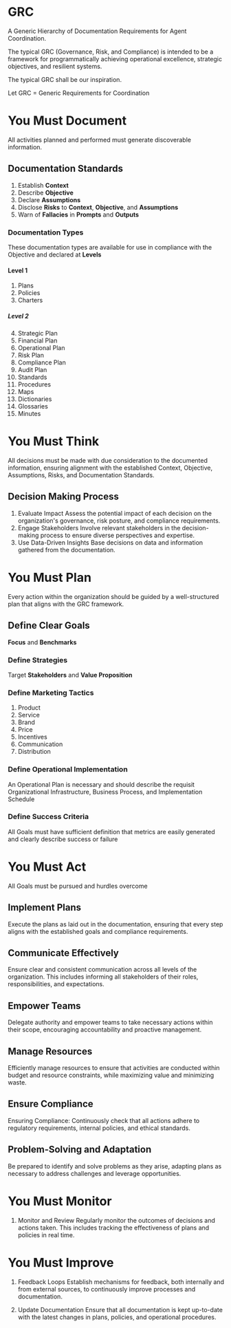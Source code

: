 # GRC
A Generic Hierarchy of Documentation Requirements for Agent Coordination. 

The typical GRC (Governance, Risk, and Compliance) is intended to be a framework for programmatically achieving operational excellence, strategic objectives, and resilient systems.

The typical GRC shall be our inspiration. 

Let GRC = Generic Requirements for Coordination


# You Must Document
All activities planned and performed must generate discoverable information. 

## Documentation Standards
1. Establish **Context**
2. Describe **Objective**
3. Declare **Assumptions**
4. Disclose **Risks** to **Context**, **Objective**, and **Assumptions**
5. Warn of **Fallacies** in **Prompts** and **Outputs**

### Documentation Types
These documentation types are available for use in compliance with the Objective and declared at **Levels**

#### Level 1
1. Plans
2. Policies
3. Charters

##### Level 2

4. Strategic Plan
5. Financial Plan
6. Operational Plan
7. Risk Plan
8. Compliance Plan
9. Audit Plan
10. Standards
11. Procedures
12. Maps
13. Dictionaries
14. Glossaries
15. Minutes

# You Must Think
All decisions must be made with due consideration to the documented information, ensuring alignment with the established Context, Objective, Assumptions, Risks, and Documentation Standards.

## Decision Making Process
1. Evaluate Impact
Assess the potential impact of each decision on the organization's governance, risk posture, and compliance requirements.
2. Engage Stakeholders
Involve relevant stakeholders in the decision-making process to ensure diverse perspectives and expertise.
3. Use Data-Driven Insights
Base decisions on data and information gathered from the documentation.



# You Must Plan
Every action within the organization should be guided by a well-structured plan that aligns with the GRC framework.

## Define Clear Goals
**Focus** and **Benchmarks**

### Define Strategies
Target **Stakeholders** and **Value Proposition**

### Define Marketing Tactics
1. Product
2. Service
3. Brand
4. Price
5. Incentives
6. Communication
7. Distribution

### Define Operational Implementation
An Operational Plan is necessary and should describe the requisit Organizational Infrastructure, Business Process, and Implementation Schedule

### Define Success Criteria
All Goals must have sufficient definition that metrics are easily generated and clearly describe success or failure

# You Must Act
All Goals must be pursued and hurdles overcome

## Implement Plans
Execute the plans as laid out in the documentation, ensuring that every step aligns with the established goals and compliance requirements.

## Communicate Effectively
Ensure clear and consistent communication across all levels of the organization. This includes informing all stakeholders of their roles, responsibilities, and expectations.

## Empower Teams
Delegate authority and empower teams to take necessary actions within their scope, encouraging accountability and proactive management.

## Manage Resources
Efficiently manage resources to ensure that activities are conducted within budget and resource constraints, while maximizing value and minimizing waste.

## Ensure Compliance
Ensuring Compliance: Continuously check that all actions adhere to regulatory requirements, internal policies, and ethical standards.

## Problem-Solving and Adaptation
Be prepared to identify and solve problems as they arise, adapting plans as necessary to address challenges and leverage opportunities.

# You Must Monitor
1. Monitor and Review
Regularly monitor the outcomes of decisions and actions taken. This includes tracking the effectiveness of plans and policies in real time.

# You Must Improve
1. Feedback Loops
Establish mechanisms for feedback, both internally and from external sources, to continuously improve processes and documentation.

2. Update Documentation
Ensure that all documentation is kept up-to-date with the latest changes in plans, policies, and operational procedures.
